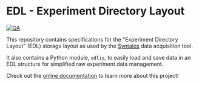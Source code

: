 # EDL - Experiment Directory Layout

[![QA](https://github.com/bothlab/edlio/actions/workflows/python-qa.yml/badge.svg)](https://github.com/bothlab/edlio/actions/workflows/python-qa.yml)

This repository contains specifications for the "Experiment Directory Layout" (EDL) storage layout as
used by the [Syntalos](https://github.com/bothlab/syntalos) data acquisition tool.

It also contains a Python module, `edlio`, to easily load and save data in an EDL structure
for simplified raw experiment data management.

Check out the [online documentation](https://edl.readthedocs.io/latest/) to learn more about this project!
